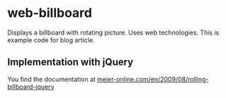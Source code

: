 web-billboard
=============

Displays a billboard with rotating picture. Uses web technologies. This is example code for blog article.

Implementation with jQuery
--------------------------

You find the documentation at 
[meier-online.com/en/2009/08/rolling-billboard-jquery](http://meier-online.com/en/2009/08/rolling-billboard-jquery/)